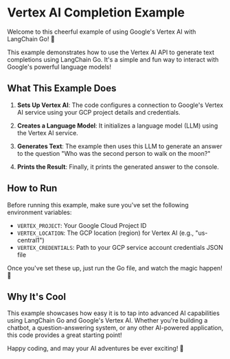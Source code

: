 # Vertex AI Completion Example

Welcome to this cheerful example of using Google's Vertex AI with LangChain Go! 🎉

This example demonstrates how to use the Vertex AI API to generate text completions using LangChain Go. It's a simple and fun way to interact with Google's powerful language models!

## What This Example Does

1. **Sets Up Vertex AI**: The code configures a connection to Google's Vertex AI service using your GCP project details and credentials.

2. **Creates a Language Model**: It initializes a language model (LLM) using the Vertex AI service.

3. **Generates Text**: The example then uses this LLM to generate an answer to the question "Who was the second person to walk on the moon?"

4. **Prints the Result**: Finally, it prints the generated answer to the console.

## How to Run

Before running this example, make sure you've set the following environment variables:

- `VERTEX_PROJECT`: Your Google Cloud Project ID
- `VERTEX_LOCATION`: The GCP location (region) for Vertex AI (e.g., "us-central1")
- `VERTEX_CREDENTIALS`: Path to your GCP service account credentials JSON file

Once you've set these up, just run the Go file, and watch the magic happen! 🚀

## Why It's Cool

This example showcases how easy it is to tap into advanced AI capabilities using LangChain Go and Google's Vertex AI. Whether you're building a chatbot, a question-answering system, or any other AI-powered application, this code provides a great starting point!

Happy coding, and may your AI adventures be ever exciting! 🌟
